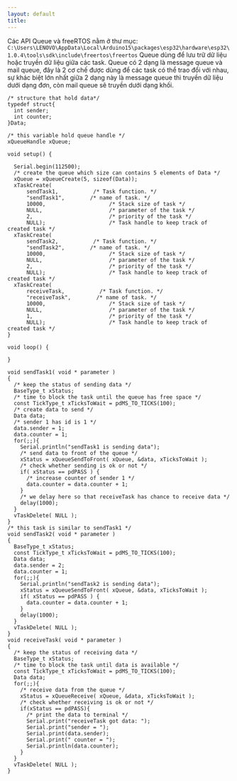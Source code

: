 ```yaml
---
layout: default
title: 
---
```

Các API Queue và freeRTOS nằm ở thư mục:
```C:\Users\LENOVO\AppData\Local\Arduino15\packages\esp32\hardware\esp32\1.0.4\tools\sdk\include\freertos\freertos```
Queue dùng để lưu trữ dữ liệu hoặc truyền dữ liệu giữa các task.
Queue có 2 dạng là message queue và mail queue, đây là 2 cơ chế được dùng để các task có thể trao đổi với nhau, sự khác biệt lớn nhất giữa 2 dạng này là message queue thì truyền dữ liệu dưới dạng đơn, còn mail queue sẽ truyền dưới dạng khối.
```
/* structure that hold data*/
typedef struct{
  int sender;
  int counter;
}Data;

/* this variable hold queue handle */
xQueueHandle xQueue;

void setup() {

  Serial.begin(112500);
  /* create the queue which size can contains 5 elements of Data */
  xQueue = xQueueCreate(5, sizeof(Data));
  xTaskCreate(
      sendTask1,           /* Task function. */
      "sendTask1",        /* name of task. */
      10000,                    /* Stack size of task */
      NULL,                     /* parameter of the task */
      2,                        /* priority of the task */
      NULL);                    /* Task handle to keep track of created task */
  xTaskCreate(
      sendTask2,           /* Task function. */
      "sendTask2",        /* name of task. */
      10000,                    /* Stack size of task */
      NULL,                     /* parameter of the task */
      2,                        /* priority of the task */
      NULL);                    /* Task handle to keep track of created task */
  xTaskCreate(
      receiveTask,           /* Task function. */
      "receiveTask",        /* name of task. */
      10000,                    /* Stack size of task */
      NULL,                     /* parameter of the task */
      1,                        /* priority of the task */
      NULL);                    /* Task handle to keep track of created task */
}

void loop() {

}

void sendTask1( void * parameter )
{
  /* keep the status of sending data */
  BaseType_t xStatus;
  /* time to block the task until the queue has free space */
  const TickType_t xTicksToWait = pdMS_TO_TICKS(100);
  /* create data to send */
  Data data;
  /* sender 1 has id is 1 */
  data.sender = 1;
  data.counter = 1;
  for(;;){
    Serial.println("sendTask1 is sending data");
    /* send data to front of the queue */
    xStatus = xQueueSendToFront( xQueue, &data, xTicksToWait );
    /* check whether sending is ok or not */
    if( xStatus == pdPASS ) {
      /* increase counter of sender 1 */
      data.counter = data.counter + 1;
    }
    /* we delay here so that receiveTask has chance to receive data */
    delay(1000);
  }
  vTaskDelete( NULL );
}
/* this task is similar to sendTask1 */
void sendTask2( void * parameter )
{
  BaseType_t xStatus;
  const TickType_t xTicksToWait = pdMS_TO_TICKS(100);
  Data data;
  data.sender = 2;
  data.counter = 1;
  for(;;){
    Serial.println("sendTask2 is sending data");
    xStatus = xQueueSendToFront( xQueue, &data, xTicksToWait );
    if( xStatus == pdPASS ) {
      data.counter = data.counter + 1;
    }
    delay(1000);
  }
  vTaskDelete( NULL );
}
void receiveTask( void * parameter )
{
  /* keep the status of receiving data */
  BaseType_t xStatus;
  /* time to block the task until data is available */
  const TickType_t xTicksToWait = pdMS_TO_TICKS(100);
  Data data;
  for(;;){
    /* receive data from the queue */
    xStatus = xQueueReceive( xQueue, &data, xTicksToWait );
    /* check whether receiving is ok or not */
    if(xStatus == pdPASS){
      /* print the data to terminal */
      Serial.print("receiveTask got data: ");
      Serial.print("sender = ");
      Serial.print(data.sender);
      Serial.print(" counter = ");
      Serial.println(data.counter);
    }
  }
  vTaskDelete( NULL );
}
```